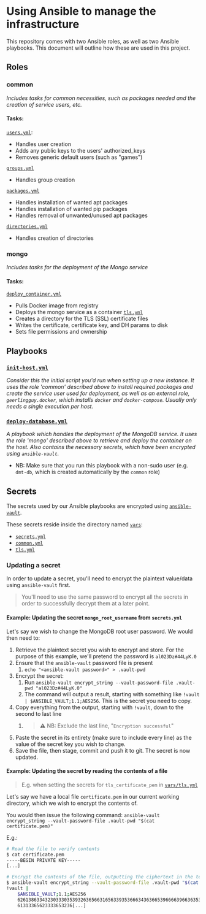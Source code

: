 # Using Ansible to manage the infrastructure

This repository comes with two Ansible roles, as well as two Ansible playbooks. This document will outline how these are used in this project.

## Roles
### common
_Includes tasks for common necessities, such as packages needed and the creation of service users, etc._
#### Tasks:
[`users.yml`](./roles/common/tasks/users.yml):
- Handles user creation
- Adds any public keys to the users' authorized_keys
- Removes generic default users (such as "games")

[`groups.yml`](./roles/common/tasks/groups.yml)
- Handles group creation

[`packages.yml`](./roles/common/tasks/packages.yml)
- Handles installation of wanted apt packages
- Handles installation of wanted pip packages
- Handles removal of unwanted/unused apt packages

[`directories.yml`](./roles/common/tasks/directories.yml)
- Handles creation of directories

### mongo
_Includes tasks for the deployment of the Mongo service_
#### Tasks:
[`deploy_container.yml`](./roles/mongo/tasks/deploy_container.yml)
- Pulls Docker image from registry
- Deploys the mongo service as a container
[`tls.yml`](./roles/mongo/tasks/tls.yml)
- Creates a directory for the TLS (SSL) certificate files
- Writes the certificate, certificate key, and DH params to disk
- Sets file permissions and ownership

## Playbooks
### [`init-host.yml`](./init-host.yml)
_Consider this the initial script you'd run when setting up a new instance. It uses the role 'common' described above to install required packages and create the service user used for deployment, as well as an external role, `geerlingguy.docker`, which installs `docker` and `docker-compose`. Usually only needs a single execution per host._

### [`deploy-database.yml`](./deploy-database.yml)
_A playbook which handles the deployment of the MongoDB service. It uses the role 'mongo' described above to retrieve and deploy the container on the host. Also contains the necessary secrets, which have been encrypted using `ansible-vault`._
- NB: Make sure that you run this playbook with a non-sudo user (e.g. `dmt-db`, which is created automatically by the `common` role)

## Secrets
The secrets used by our Ansible playbooks are encrypted using [`ansible-vault`](https://docs.ansible.com/ansible/latest/cli/ansible-vault.html).

These secrets reside inside the directory named [`vars`](./vars):
- [`secrets.yml`](./vars/secrets.yml)
- [`common.yml`](./vars/common.yml)
- [`tls.yml`](./vars/tls.yml)

### Updating a secret
In order to update a secret, you'll need to encrypt the plaintext value/data using `ansible-vault` first.
>You'll need to use the same password to encrypt all the secrets in order to successfully decrypt them at a later point.

#### Example: Updating the secret `mongo_root_username` from `secrets.yml`
Let's say we wish to change the MongoDB root user password. We would then need to:
1. Retrieve the plaintext secret you wish to encrypt and store. For the purpose of this example, we'll pretend the password is `al023Dz#44LyK.0`
2. Ensure that the `ansible-vault` password file is present
   1. `echo "<ansible-vault password>" > .vault-pwd`
3. Encrypt the secret:
   1. Run `ansible-vault encrypt_string --vault-password-file .vault-pwd "al023Dz#44LyK.0"`
   2. The command will output a result, starting with something like `!vault | $ANSIBLE_VAULT;1.1;AES256`. This is the secret you need to copy.
4. Copy everything from the output, starting with `!vault`, down to the second to last line
   1. >⚠️ NB: Exclude the last line, "`Encryption successful`"
5. Paste the secret in its entirety (make sure to include every line) as the value of the secret key you wish to change.
6. Save the file, then stage, commit and push it to git. The secret is now updated.

#### Example: Updating the secret by reading the contents of a file
>E.g. when setting the secrets for `tls_certificate_pem` in [`vars/tls.yml`](./vars/tls.yml)

Let's say we have a local file `certificate.pem` in our current working directory, which we wish to encrypt the contents of.

You would then issue the following command:
`ansible-vault encrypt_string --vault-password-file .vault-pwd "$(cat certificate.pem)"`

E.g.: 
```bash
# Read the file to verify contents
$ cat certificate.pem
-----BEGIN PRIVATE KEY-----
[...]

# Encrypt the contents of the file, outputting the ciphertext in the terminal
$ ansible-vault encrypt_string --vault-password-file .vault-pwd "$(cat certificate.pem)"
!vault |
    $ANSIBLE_VAULT;1.1;AES256
    62613863343230333035393263656631656339353666343636653966663966363536623433623838
    61313365623333653236[...]
```